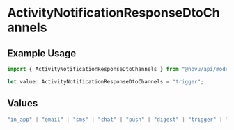 # ActivityNotificationResponseDtoChannels

## Example Usage

```typescript
import { ActivityNotificationResponseDtoChannels } from "@novu/api/models/components";

let value: ActivityNotificationResponseDtoChannels = "trigger";
```

## Values

```typescript
"in_app" | "email" | "sms" | "chat" | "push" | "digest" | "trigger" | "delay" | "custom"
```